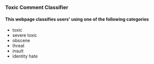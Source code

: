 
<h3>Toxic Comment Classifier </h3>
<h4> This webpage classifies users' using one of the following categories</h4>
<ul>
  <li> toxic </li>
  <li> severe toxic </li>
  <li> obscene </li>
  <li> threat </li>
  <li> insult </li>
  <li> identity hate </li>
  </ul>

    
   


